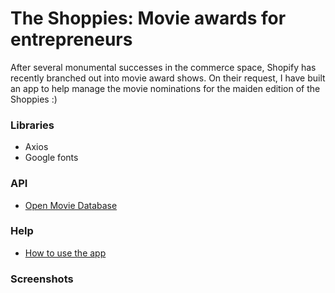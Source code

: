 # The Shoppies: Movie awards for entrepreneurs
After several monumental successes in the commerce space, Shopify has recently branched out into movie award shows. On their request, I have built an app to help manage the movie nominations for the maiden edition of the Shoppies :)

### Libraries
* Axios
* Google fonts

### API
* [Open Movie Database](http://www.omdbapi.com/)

### Help
* [How to use the app](https://shoppies-awards.netlify.app/help.html)

### Screenshots